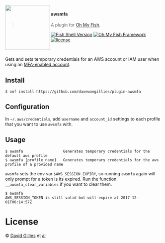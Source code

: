 <img src="https://cdn.rawgit.com/oh-my-fish/oh-my-fish/e4f1c2e0219a17e2c748b824004c8d0b38055c16/docs/logo.svg" align="left" width="144px" height="144px"/>

#### awsmfa
> A plugin for [Oh My Fish][omf-link].

[![Fish Shell Version](https://img.shields.io/badge/fish-v2.6.0-007EC7.svg?style=flat-square)](http://fishshell.com)
[![Oh My Fish Framework](https://img.shields.io/badge/Oh%20My%20Fish-Framework-007EC7.svg?style=flat-square)](https://www.github.com/oh-my-fish/oh-my-fish)
[![license](https://img.shields.io/github/license/davewongillies/plugin-awsmfa.svg)]()

<br/>

Gets and sets temporary credentials for an AWS account or IAM user when using an [MFA-enabled account](http://docs.aws.amazon.com/cli/latest/reference/sts/get-session-token.html).


## Install

```fish
$ omf install https://github.com/davewongillies/plugin-awsmfa
```

## Configuration
In `~/.aws/credentials`, add `username` and `account_id` settings to each profile that you want to use `awsmfa` with.

## Usage

```fish
$ awsmfa                  Generates temporary credentials for the default aws profile
$ awsmfa [profile_name]   Generates temporary credentials for the aws profile of a provided name
```

`awsmfa` sets the env var `$AWS_SESSION_EXPIRY`, so running `awsmfa` again will only prompt for a token is its expired. Run the function `__awsmfa_clear_variables` if you want to clear them.

```fish
$ awsmfa
AWS_SESSION_TOKEN is still valid but will expire at 2017-12-01T06:14:57Z
```


# License

© [David Gillies][author] et [al][contributors]


[author]:         http://github.com/davewongillies
[contributors]:   https://github.com/davewongillies/plugin-awsmfa/graphs/contributors
[omf-link]:       https://www.github.com/oh-my-fish/oh-my-fish
